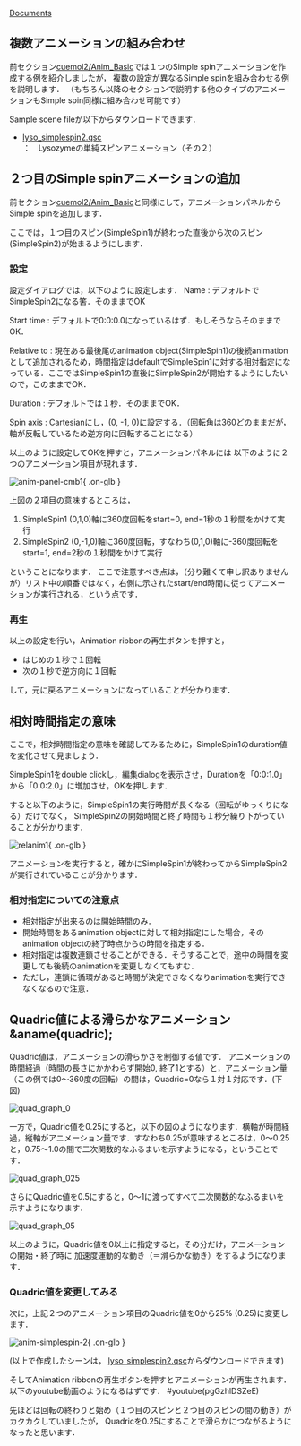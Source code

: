 [Documents](../../Documents)
## 複数アニメーションの組み合わせ

前セクション[cuemol2/Anim_Basic](../../cuemol2/Anim_Basic)では１つのSimple spinアニメーションを作成する例を紹介しましたが，
複数の設定が異なるSimple spinを組み合わせる例を説明します．
（もちろん以降のセクションで説明する他のタイプのアニメーションもSimple spin同様に組み合わせ可能です）

Sample scene fileが以下からダウンロードできます．

*  [lyso_simplespin2.qsc](http://downloads.sourceforge.net/project/cuemol/sample-files/2.1.0.241/lyso_simplespin2.qsc)：　Lysozymeの単純スピンアニメーション（その２）

## ２つ目のSimple spinアニメーションの追加

前セクション[cuemol2/Anim_Basic](../../cuemol2/Anim_Basic)と同様にして，アニメーションパネルからSimple spinを追加します．

ここでは，１つ目のスピン(SimpleSpin1)が終わった直後から次のスピン(SimpleSpin2)が始まるようにします．

### 設定
設定ダイアログでは，以下のように設定します．
Name
:   デフォルトでSimpleSpin2になる筈．そのままでOK

Start time
:   デフォルトで0:0:0.0になっているはず．もしそうならそのままでOK．

Relative to
:   現在ある最後尾のanimation object(SimpleSpin1)の後続animationとして追加されるため，時間指定はdefaultでSimpleSpin1に対する相対指定になっている．ここではSimpleSpin1の直後にSimpleSpin2が開始するようにしたいので，このままでOK．

Duration
:   デフォルトでは１秒．そのままでOK．

Spin axis
:   Cartesianにし，(0, -1, 0)に設定する．（回転角は360どのままだが，軸が反転しているため逆方向に回転することになる）


以上のように設定してOKを押すと，アニメーションパネルには
以下のように２つのアニメーション項目が現れます．

![anim-panel-cmb1](../../assets/images/cuemol2/Anim_Cmb/anim-panel-cmb1.png){ .on-glb }


上図の２項目の意味するところは，

1.  SimpleSpin1 (0,1,0)軸に360度回転をstart=0, end=1秒の１秒間をかけて実行
1.  SimpleSpin2 (0,-1,0)軸に360度回転，すなわち(0,1,0)軸に-360度回転をstart=1, end=2秒の１秒間をかけて実行

ということになります．
ここで注意すべき点は，（分り難くて申し訳ありませんが）リスト中の順番ではなく，右側に示されたstart/end時間に従ってアニメーションが実行される，という点です．

### 再生
以上の設定を行い，Animation ribbonの再生ボタンを押すと，

*  はじめの１秒で１回転
*  次の１秒で逆方向に１回転

して，元に戻るアニメーションになっていることが分かります．

## 相対時間指定の意味
ここで，相対時間指定の意味を確認してみるために，SimpleSpin1のduration値を変化させて見ましょう．

SimpleSpin1をdouble clickし，編集dialogを表示させ，Durationを「0:0:1.0」から「0:0:2.0」に増加させ，OKを押します．

すると以下のように，SimpleSpin1の実行時間が長くなる（回転がゆっくりになる）だけでなく，
SimpleSpin2の開始時間と終了時間も１秒分繰り下がっていることが分かります．


![relanim1](../../assets/images/cuemol2/Anim_Cmb/relanim1.png){ .on-glb }


アニメーションを実行すると，確かにSimpleSpin1が終わってからSimpleSpin2が実行されていることが分かります．

### 相対指定についての注意点

*  相対指定が出来るのは開始時間のみ．
*  開始時間をあるanimation objectに対して相対指定にした場合，そのanimation objectの終了時点からの時間を指定する．
*  相対指定は複数連鎖させることができる．そうすることで，途中の時間を変更しても後続のanimationを変更しなくてもすむ．
*  ただし，連鎖に循環があると時間が決定できなくなりanimationを実行できなくなるので注意．

## Quadric値による滑らかなアニメーション&aname(quadric);
Quadric値は，アニメーションの滑らかさを制御する値です．
アニメーションの時間経過（時間の長さにかかわらず開始0, 終了1とする）と，アニメーション量（この例では0〜360度の回転）の間は，Quadric=0なら１対１対応です．(下図)

![quad_graph_0](../../assets/images/cuemol2/Anim_Cmb/quad_graph_0.png)


一方で，Quadric値を0.25にすると，以下の図のようになります．横軸が時間経過，縦軸がアニメーション量です．すなわち0.25が意味するところは，0〜0.25と，0.75〜1.0の間で二次関数的なふるまいを示すようになる，ということです．

![quad_graph_025](../../assets/images/cuemol2/Anim_Cmb/quad_graph_025.png)


さらにQuadric値を0.5にすると，0〜1に渡ってすべて二次関数的なふるまいを示すようになります．

![quad_graph_05](../../assets/images/cuemol2/Anim_Cmb/quad_graph_05.png)


以上のように，Quadric値を0以上に指定すると，その分だけ，アニメーションの開始・終了時に
加速度運動的な動き（＝滑らかな動き）をするようになります．

### Quadric値を変更してみる

次に，上記２つのアニメーション項目のQuadric値を0から25% (0.25)に変更します．

![anim-simplespin-2](../../assets/images/cuemol2/Anim_Cmb/anim-simplespin-2.png){ .on-glb }

(以上で作成したシーンは，
[lyso_simplespin2.qsc](http://downloads.sourceforge.net/project/cuemol/sample-files/2.1.0.241/lyso_simplespin2.qsc)からダウンロードできます)

そしてAnimation ribbonの再生ボタンを押すとアニメーションが再生されます．
以下のyoutube動画のようになるはずです．
#youtube(pgGzhlDSZeE)

先ほどは回転の終わりと始め（１つ目のスピンと２つ目のスピンの間の動き）がカクカクしていましたが，
Quadricを0.25にすることで滑らかにつながるようになったと思います．
